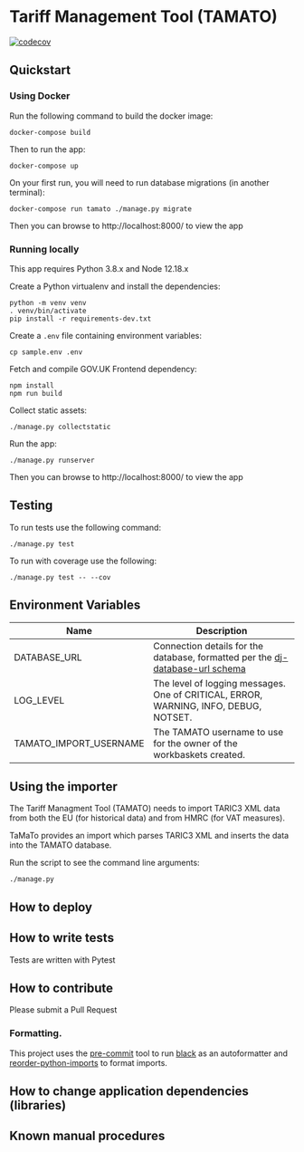 # Tariff Management Tool (TAMATO)

[![codecov](https://codecov.io/gh/uktrade/tamato/branch/master/graph/badge.svg)](https://codecov.io/gh/uktrade/tamato)

## Quickstart

### Using Docker

Run the following command to build the docker image:

    docker-compose build

Then to run the app:

    docker-compose up
    
On your first run, you will need to run database migrations (in another terminal):

    docker-compose run tamato ./manage.py migrate

Then you can browse to http://localhost:8000/ to view the app

### Running locally

This app requires Python 3.8.x and Node 12.18.x

Create a Python virtualenv and install the dependencies:

    python -m venv venv
    . venv/bin/activate
    pip install -r requirements-dev.txt

Create a `.env` file containing environment variables:

    cp sample.env .env

Fetch and compile GOV.UK Frontend dependency:

    npm install
    npm run build

Collect static assets:

    ./manage.py collectstatic

Run the app:

    ./manage.py runserver

Then you can browse to http://localhost:8000/ to view the app

## Testing

To run tests use the following command:

    ./manage.py test

To run with coverage use the following:

    ./manage.py test -- --cov

## Environment Variables

| Name | Description |
| ---- | ----------- | 
| DATABASE_URL           | Connection details for the database, formatted per the [dj-database-url schema](https://github.com/jacobian/dj-database-url#url-schema) |
| LOG_LEVEL              | The level of logging messages. One of CRITICAL, ERROR, WARNING, INFO, DEBUG, NOTSET.                                                    |
| TAMATO_IMPORT_USERNAME | The TAMATO username to use for the owner of the workbaskets created.  


## Using the importer

The Tariff Managment Tool (TAMATO) needs to import TARIC3 XML data from both the
EU (for historical data) and from HMRC (for VAT measures).

TaMaTo provides an import which parses TARIC3 XML and inserts the data into the
TAMATO database.

Run the script to see the command line arguments:

    ./manage.py 

## How to deploy

## How to write tests

Tests are written with Pytest

## How to contribute

Please submit a Pull Request

### Formatting.

This project uses the [pre-commit](https://pre-commit.com/) tool to run [black](https://github.com/psf/black) as an autoformatter and [reorder-python-imports](https://github.com/asottile/reorder_python_imports) to format imports.

## How to change application dependencies (libraries)

## Known manual procedures
